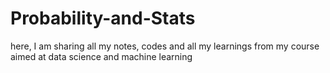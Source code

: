 # Probability-and-Stats
here, I am sharing all my notes, codes and all my learnings from my course aimed at data science and machine learning 
